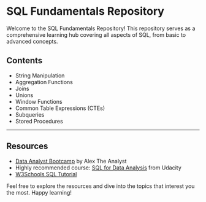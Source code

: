 # SQL Fundamentals Repository

Welcome to the SQL Fundamentals Repository! This repository serves as a comprehensive learning hub covering all aspects of SQL, from basic to advanced concepts.



## Contents

- String Manipulation
- Aggregation Functions
- Joins
- Unions
- Window Functions
- Common Table Expressions (CTEs)
- Subqueries
- Stored Procedures

---

## Resources

- [Data Analyst Bootcamp](https://www.youtube.com/watch?v=rGx1QNdYzvs&list=PLUaB-1hjhk8FE_XZ87vPPSfHqb6OcM0cF) by Alex The Analyst
- Highly recommended course: [SQL for Data Analysis](https://learn.udacity.com/courses/ud198) from Udacity
- [W3Schools SQL Tutorial](https://www.w3schools.com/sql/sql_intro.asp)

Feel free to explore the resources and dive into the topics that interest you the most. Happy learning!
